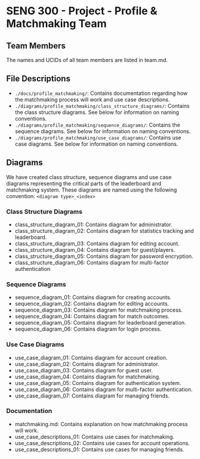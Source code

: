 # SENG 300 - Project - Profile & Matchmaking Team

## Team Members
The names and UCIDs of all team members are listed in team.md.

## File Descriptions
- `./docs/profile_matchmaking/`: Contains documentation regarding how the matchmaking process will work and use case descriptions.
- `./diagrams/profile_matchmaking/class_structure_diagrams/`: Contains the class structure diagrams. See below for information on naming conventions.
- `./diagrams/profile_matchmaking/sequence_diagrams/`: Contains the sequence diagrams. See below for information on naming conventions.
- `./diagrams/profile_matchmaking/use_case_diagrams/`: Contains use case diagrams. See below for information on naming conventions.

## Diagrams
We have created class structure, sequence diagrams and use case diagrams representing the critical parts of the leaderboard and matchmaking system.
These diagrams are named using the following convention:
`<diagram type>_<index>`

### Class Structure Diagrams
- class_structure_diagram_01: Contains diagram for administrator.
- class_structure_diagram_02: Contains diagram for statistics tracking and leaderboard.
- class_structure_diagram_03: Contains diagram for editing account.
- class_structure_diagram_04: Contains diagram for guest/players.
- class_structure_diagram_05: Contains diagram for password encryption.
- class_structure_diagram_06: Contains diagram for multi-factor authentication

### Sequence Diagrams
- sequence_diagram_01: Contains diagram for creating accounts.
- sequence_diagram_02: Contains diagram for editing accounts.
- sequence_diagram_03: Contains diagram for matchmaking process.
- sequence_diagram_04: Contains diagram for match outcomes.
- sequence_diagram_05: Contains diagram for leaderboard generation.
- sequence_diagram_06: Contains diagram for login process.

### Use Case Diagrams
- use_case_diagram_01: Contains diagram for account creation.
- use_case_diagram_02: Contains diagram for administrator.
- use_case_diagram_03: Contains diagram for guest user.
- use_case_diagram_04: Contains diagram for matchmaking.
- use_case_diagram_05: Contains diagram for authentication system.
- use_case_diagram_06: Contains diagram for multi-factor authentication.
- use_case_diagram_07: Contains diagram for managing friends.

### Documentation
- matchmaking.md: Contains explanation on how matchmaking process will work.
- use_case_descriptions_01: Contains use cases for matchmaking.
- use_case_descriptions_02: Contains use cases for account operations.
- use_case_descriptions_01: Contains use cases for managing friends.